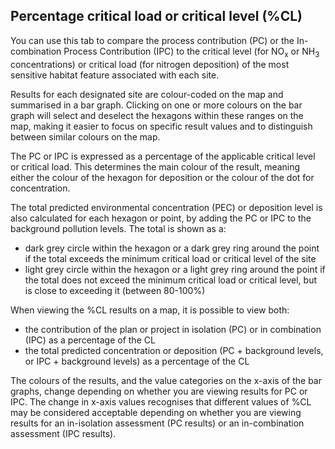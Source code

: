 ## Percentage critical load or critical level (%CL)

You can use this tab to compare the process contribution (PC) or the In-combination Process Contribution (IPC) to the critical level (for NO<sub>x</sub> or NH<sub>3</sub> concentrations) or critical load (for nitrogen deposition) of the most sensitive habitat feature associated with each site.

Results for each designated site are colour-coded on the map and summarised in a bar graph. Clicking on one or more colours on the bar graph will select and deselect the hexagons within these ranges on the map, making it easier to focus on specific result values and to distinguish between similar colours on the map.

The PC or IPC is expressed as a percentage of the applicable critical level or critical load. This determines the main colour of the result, meaning either the colour of the hexagon for deposition or the colour of the dot for concentration.

The total predicted environmental concentration (PEC) or deposition level is also calculated for each hexagon or point, by adding the PC or IPC to the background pollution levels. The total is shown as a:
- dark grey circle within the hexagon or a dark grey ring around the point if the total exceeds the minimum critical load or critical level of the site
- light grey circle within the hexagon or a light grey ring around the point if the total does not exceed the minimum critical load or critical level, but is close to exceeding it (between 80-100%)

When viewing the %CL results on a map, it is possible to view both:
- the contribution of the plan or project in isolation (PC) or in combination (IPC) as a percentage of the CL
- the total predicted concentration or deposition (PC + background levels, or IPC + background levels) as a percentage of the CL

The colours of the results, and the value categories on the x-axis of the bar graphs, change depending on whether you are viewing results for PC or IPC. The change in x-axis values recognises that different values of %CL may be considered acceptable depending on whether you are viewing results for an in-isolation assessment (PC results) or an in-combination assessment (IPC results).

<div id='section4b'></div>

